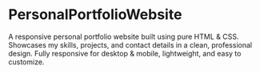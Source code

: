 # PersonalPortfolioWebsite
A responsive personal portfolio website built using pure HTML &amp; CSS. Showcases my skills, projects, and contact details in a clean, professional design. Fully responsive for desktop &amp; mobile, lightweight, and easy to customize.

